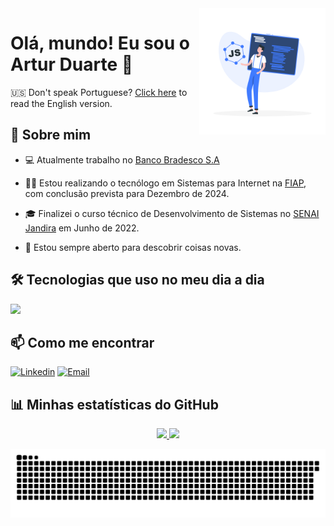 <a href="https://storyset.com/web">
  <img align="right" src="./img/js-framework-rafiki.png" alt="a dev" width=40% height=40% />
</a>

# Olá, mundo! Eu sou o Artur Duarte 👋

🇺🇸 Don't speak Portuguese? [Click here](README.md) to read the English version.

## 🚀 Sobre mim

- 💻 Atualmente trabalho no [Banco Bradesco S.A](https://banco.bradesco/)

- 👨‍💻 Estou realizando o tecnólogo em Sistemas para Internet na [FIAP](https://www.fiap.com.br//), com conclusão prevista para Dezembro de 2024.

- 🎓 Finalizei o curso técnico de Desenvolvimento de Sistemas no [SENAI Jandira](https://jandira.sp.senai.br/) em Junho de 2022.

- 🔭 Estou sempre aberto para descobrir coisas novas.

## 🛠️ Tecnologias que uso no meu dia a dia

<p align="left">
  <a href="https://skillicons.dev">
    <img src="https://skillicons.dev/icons?i=java,kotlin,html,css,js,ts,react,nodejs,php,mysql,figma&theme=dark" />
  </a>
</p>


## 📫 Como me encontrar

[![Linkedin](https://img.shields.io/badge/Linkedin-2867b2?style=for-the-badge&logo=linkedin&logoColor=white)](https://www.linkedin.com/in/artur-duarte-5141aa212)
[![Email](https://img.shields.io/badge/Email-EA4335?style=for-the-badge&logo=gmail&logoColor=white)](mailto:arturduartemoraes@gmail.com)

## 📊 Minhas estatísticas do GitHub

<div align=center>
  <a href="#">
    <img height=180em src=https://github-readme-stats.vercel.app/api?username=artur-duart&show_icons=true&theme=dracula&include_all_commits=true&count_private=true>
    <img height=180em src=https://github-readme-stats.vercel.app/api/top-langs/?username=artur-duart&layout=compact&langs_count=7&theme=dracula>
  </a>
</div>

![Snake animation](https://github.com/artur-duart/artur-duart/blob/output/github-contribution-grid-snake.svg)
